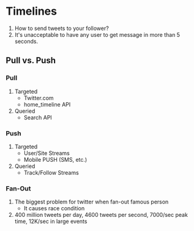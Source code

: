 
# Timelines
1. How to send tweets to your follower? 
2. It's unacceptable to have any user to get message in more than 5 seconds.


## Pull vs. Push
### Pull
1. Targeted
   * Twitter.com
   * home_timeline API
1. Queried
   * Search API

### Push
1. Targeted
   * User/Site Streams
   * Mobile PUSH (SMS, etc.)
1. Queried
   * Track/Follow Streams

### Fan-Out
1. The biggest problem for twitter when fan-out famous person
   * It causes race condition
1. 400 million tweets per day, 4600 tweets per second, 7000/sec peak time, 12K/sec in large events
